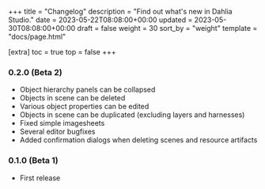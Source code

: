 +++
title = "Changelog"
description = "Find out what's new in Dahlia Studio."
date = 2023-05-22T08:08:00+00:00
updated = 2023-05-30T08:08:00+00:00
draft = false
weight = 30
sort_by = "weight"
template = "docs/page.html"

[extra]
toc = true
top = false
+++

### 0.2.0 (Beta 2)

- Object hierarchy panels can be collapsed
- Objects in scene can be deleted
- Various object properties can be edited
- Objects in scene can be duplicated (excluding layers and harnesses)
- Fixed simple imagesheets
- Several editor bugfixes
- Added confirmation dialogs when deleting scenes and resource artifacts

### 0.1.0 (Beta 1)

- First release
